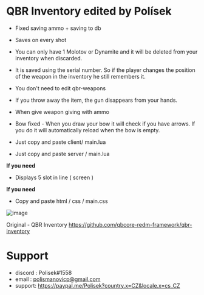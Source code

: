 # QBR Inventory edited by Polísek

- Fixed saving ammo + saving to db
- Saves on every shot
- You can only have 1 Molotov or Dynamite and it will be deleted from your inventory when discarded.
- It is saved using the serial number. So if the player changes the position of the weapon in the inventory he still remembers it.
- You don't need to edit qbr-weapons
- If you throw away the item, the gun disappears from your hands.
- When give weapon giving with ammo
- Bow fixed - When you draw your bow it will check if you have arrows. If you do it will automatically reload when the bow is empty.

- Just copy and paste client/ main.lua
- Just copy and paste server / main.lua

**If you need**
- Displays 5 slot in line ( screen ) 



**If you need**
- Copy and paste html / css  /  main.css

![image](https://user-images.githubusercontent.com/107623238/183285472-a53698ea-93f1-4ebb-8f72-e97685491a79.png)



Original - QBR Inventory https://github.com/qbcore-redm-framework/qbr-inventory


# Support
- discord : Polisek#1558
- email :  polismanovicp@gmail.com
- support: https://paypal.me/Polisek?country.x=CZ&locale.x=cs_CZ
